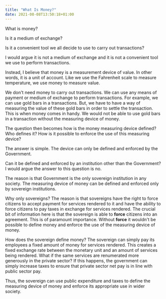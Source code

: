 ```yaml
---
title: "What Is Money?"
date: 2021-08-08T13:50:18+01:00
---
```


What is money?

Is it a medium of exchange?

Is it a convenient tool we all decide to use to carry out transactions?

I would argue it is not a medium of exchange and it is not a convenient tool we use to perform transactions.

Instead, I believe that money is a measurement device of value. In other words, it is a unit of account. Like we use the Fahrenheit scale to measure temperature, we use money to measure value.

We don't need money to carry out transactions. We can use any means of payment or medium of exchange to perform transactions. For example, we can use gold bars in a transactions. But, we have to have a way of measuring the value of these gold bars in order to settle the transaction. This is when money comes in handy. We would not be able to use gold bars in a transaction without the measuring device of money.

The question then becomes how is the money measuring device defined? Who defines it? How is it possible to enforce the use of this measuring device?

The answer is simple. The device can only be defined and enforced by the Government.

Can it be defined and enforced by an institution other than the Government? I would argue the answer to this question is no.

The reason is that Government is the only sovereign institution in any society. The measuring device of money can be defined and enforced only by sovereign institutions.

Why only sovereigns? The reason is that sovereigns have the right to force citizens to accept payment for services rendered to it and have the ability to force citizens to pay taxes in exchange for services rendered. The crucial bit of information here is that the sovereign is able to **force** citizens into an agreement. This is of paramount importance. Without **force** it wouldn't be possible to define money and enforce the use of the measuring device of money. 

How does the sovereign define money? The sovereign can simply pay its employees a fixed amount of money for services rendered. This creates a fixed exchange rate between the monetary unit and an amount of services being rendered. What if the same services are renumerated more generously in the private sector? If this happens, the government can simply increase taxes to ensure that private sector net pay is in line with public sector pay.

Thus, the sovereign can use public expenditure and taxes to define the measuring device of money and enforce its appropriate use in wider society.
